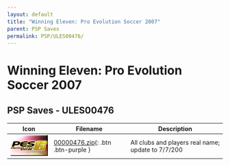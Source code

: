 ```yaml
---
layout: default
title: "Winning Eleven: Pro Evolution Soccer 2007"
parent: PSP Saves
permalink: PSP/ULES00476/
---
```

# Winning Eleven: Pro Evolution Soccer 2007

## PSP Saves - ULES00476

| Icon | Filename | Description |
|------|----------|-------------|
| ![Winning Eleven: Pro Evolution Soccer 2007](ICON0.PNG) | [00000476.zip](00000476.zip){: .btn .btn-purple } | All clubs and players real name; update to 7/7/200 |
